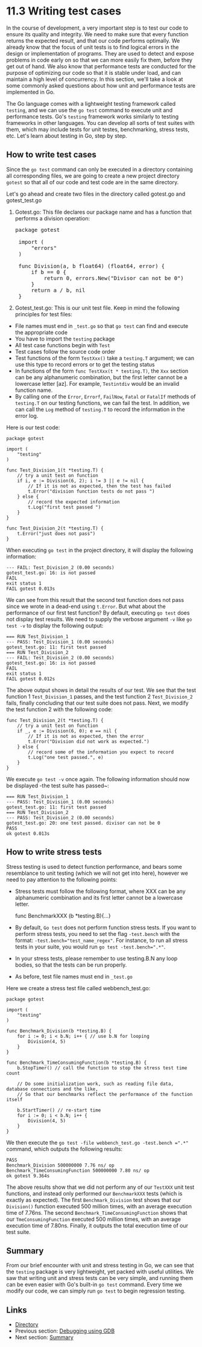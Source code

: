 # 11.3 Writing test cases

In the course of development, a very important step is to test our code to ensure its quality and integrity. We need to make sure that every function returns the expected result, and that our code performs optimally. We already know that the focus of unit tests is to find logical errors in the design or implementation of programs. They are used to detect and expose problems in code early on so that we can more easily fix them, before they get out of hand. We also know that performance tests are conducted for the purpose of optimizing our code so that it is stable under load, and can maintain a high level of concurrency. In this section, we'll take a look at some commonly asked questions about how unit and performance tests are implemented in Go.     

The Go language comes with a lightweight testing framework called `testing`, and we can use the `go test` command to execute unit and performance tests. Go's `testing` framework works similarly to testing frameworks in other languages. You can develop all sorts of test suites with them, which may include tests for unit testes, benchmarking, stress tests, etc. Let's learn about testing in Go, step by step.       

## How to write test cases

Since the `go test` command can only be executed in a directory containing all corresponding files, we are going to create a new project directory `gotest` so that all of our code and test code are in the same directory.

Let's go ahead and create two files in the directory called gotest.go and gotest_test.go

1. Gotest.go: This file declares our package name and has a function that performs a division operation:

	<pre>package gotest
	
	import (
		"errors"
	)
	
	func Division(a, b float64) (float64, error) {
		if b == 0 {
			return 0, errors.New("Divisor can not be 0")
		}
		return a / b, nil
	}</pre>

2. Gotest_test.go: This is our unit test file. Keep in mind the following principles for test files:

- File names must end in `_test.go` so that `go test` can find and execute the appropriate code
- You have to import the `testing` package
- All test case functions begin with `Test`
- Test cases follow the source code order 
- Test functions of the form `TestXxx()` take a `testing.T` argument; we can use this type to record errors or to get the testing status
- In functions of the form `func TestXxx(t * testing.T)`, the `Xxx` section can be any alphanumeric combination, but the first letter cannot be a lowercase letter [az]. For example, `Testintdiv` would be an invalid function name.
- By calling one of the `Error`, `Errorf`, `FailNow`, `Fatal` or `FatalIf` methods of `testing.T` on our testing functions, we can fail the test. In addition, we can call the `Log` method of `testing.T` to record the information in the error log. 

Here is our test code:

	package gotest

	import (
		"testing"
	)

	func Test_Division_1(t *testing.T) {
		// try a unit test on function
		if i, e := Division(6, 2); i != 3 || e != nil { 
			// If it is not as expected, then the test has failed 
			t.Error("division function tests do not pass ") 
		} else {
			// record the expected information
			t.Log("first test passed ") 
		}
	}

	func Test_Division_2(t *testing.T) {
		t.Error("just does not pass")
	}


When executing `go test` in the project directory, it will display the following information:

	--- FAIL: Test_Division_2 (0.00 seconds)
	gotest_test.go: 16: is not passed
	FAIL
	exit status 1
	FAIL gotest 0.013s
	
We can see from this result that the second test function does not pass since we wrote in a dead-end using `t.Error`. But what about the performance of our first test function?  By default, executing `go test` does not display test results. We need to supply the verbose argument `-v` like `go test -v` to display the following output:

	=== RUN Test_Division_1
	--- PASS: Test_Division_1 (0.00 seconds)
	gotest_test.go: 11: first test passed
	=== RUN Test_Division_2
	--- FAIL: Test_Division_2 (0.00 seconds)
	gotest_test.go: 16: is not passed
	FAIL
	exit status 1
	FAIL gotest 0.012s
	
The above output shows in detail the results of our test. We see that the test function 1 `Test_Division_1` passes, and the test function 2 `Test_Division_2` fails, finally concluding that our test suite does not pass. Next, we modify the test function 2 with the following code:

	func Test_Division_2(t *testing.T) {
		// try a unit test on function
		if _, e := Division(6, 0); e == nil { 
			// If it is not as expected, then the error
			t.Error("Division did not work as expected.") 
		} else {
			// record some of the information you expect to record
			t.Log("one test passed.", e) 
		}
	}

We execute `go test -v` once again. The following information should now be displayed -the test suite has passed~:

	=== RUN Test_Division_1
	--- PASS: Test_Division_1 (0.00 seconds)
	gotest_test.go: 11: first test passed
	=== RUN Test_Division_2
	--- PASS: Test_Division_2 (0.00 seconds)
	gotest_test.go: 20: one test passed. divisor can not be 0
	PASS
	ok gotest 0.013s

## How to write stress tests

Stress testing is used to detect function performance, and bears some resemblance to unit testing (which we will not get into here), however we need to pay attention to the following points:

- Stress tests must follow the following format, where XXX can be any alphanumeric combination and its first letter cannot be a lowercase letter. 

	func BenchmarkXXX (b *testing.B){...}

- By default, `Go test` does not perform function stress tests. If you want to perform stress tests, you need to set the flag `-test.bench` with the format: `-test.bench="test_name_regex"`. For instance, to run all stress tests in your suite, you would run `go test -test.bench=".*"`. 
- In your stress tests, please remember to use testing.B.N any loop bodies, so that the tests can be run properly.
- As before, test file names must end in `_test.go`

Here we create a stress test file called webbench_test.go:

	package gotest

	import (
		"testing"
	)

	func Benchmark_Division(b *testing.B) {
		for i := 0; i < b.N; i++ { // use b.N for looping
			Division(4, 5)
		}
	}

	func Benchmark_TimeConsumingFunction(b *testing.B) {
		b.StopTimer() // call the function to stop the stress test time count

		// Do some initialization work, such as reading file data, database connections and the like,
		// So that our benchmarks reflect the performance of the function itself

		b.StartTimer() // re-start time
		for i := 0; i < b.N; i++ {
			Division(4, 5)
		}
	}



We then execute the `go test -file webbench_test.go -test.bench =".*"` command, which outputs the following results:

	PASS
	Benchmark_Division 500000000 7.76 ns/ op
	Benchmark_TimeConsumingFunction 500000000 7.80 ns/ op
	ok gotest 9.364s

The above results show that we did not perform any of our `TestXXX` unit test functions, and instead only performed our `BenchmarkXXX` tests (which is exactly as expected). The first `Benchmark_Division` test shows that our `Division()` function executed 500 million times, with an average execution time of 7.76ns. The second `Benchmark_TimeConsumingFunction` shows that our `TmeConsumingFunction` executed 500 million times, with an average execution time of 7.80ns. Finally, it outputs the total execution time of our test suite.

## Summary

From our brief encounter with unit and stress testing in Go, we can see that the `testing` package is very lightweight, yet packed with useful utilities. We saw that writing unit and stress tests can be very simple, and running them can be even easier with Go's built-in `go test` command. Every time we modify our code, we can simply run `go test` to begin regression testing.

## Links

- [Directory](preface.md)
- Previous section: [Debugging using GDB](11.2.md)
- Next section: [Summary](11.4.md)
